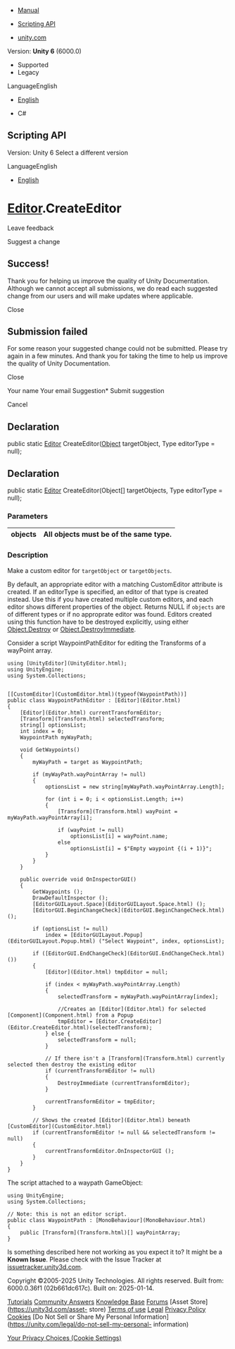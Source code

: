 [ ]()

  * [Manual](../Manual/index.html)
  * [Scripting API](../ScriptReference/index.html)

  * [unity.com](https://unity.com/)

Version: **Unity 6** (6000.0)

  * Supported
  * Legacy

LanguageEnglish

  * [English]()

  * C#

[ ](https://docs.unity3d.com)

## Scripting API

Version: Unity 6 Select a different version

LanguageEnglish

  * [English]()

#  [Editor](Editor.html).CreateEditor

Leave feedback

Suggest a change

## Success!

Thank you for helping us improve the quality of Unity Documentation. Although
we cannot accept all submissions, we do read each suggested change from our
users and will make updates where applicable.

Close

## Submission failed

For some reason your suggested change could not be submitted. Please <a>try
again</a> in a few minutes. And thank you for taking the time to help us
improve the quality of Unity Documentation.

Close

Your name Your email Suggestion* Submit suggestion

Cancel

[ ]()

## Declaration

public static [Editor](Editor.html) CreateEditor([Object](Object.html)
targetObject, Type editorType = null);

## Declaration

public static [Editor](Editor.html) CreateEditor(Object[] targetObjects, Type
editorType = null);

### Parameters

objects | All objects must be of the same type.  
---|---  
  
### Description

Make a custom editor for `targetObject` or `targetObjects`.

By default, an appropriate editor with a matching CustomEditor attribute is
created. If an editorType is specified, an editor of that type is created
instead. Use this if you have created multiple custom editors, and each editor
shows different properties of the object. Returns NULL if `objects` are of
different types or if no approprate editor was found. Editors created using
this function have to be destroyed explicitly, using either
[Object.Destroy](Object.Destroy.html) or
[Object.DestroyImmediate](Object.DestroyImmediate.html).  
  
Consider a script WaypointPathEditor for editing the Transforms of a wayPoint
array.

    
    
    using [UnityEditor](UnityEditor.html);
    using UnityEngine;
    using System.Collections;  
      
    
    [[CustomEditor](CustomEditor.html)(typeof(WaypointPath))]
    public class WaypointPathEditor : [Editor](Editor.html)
    {
        [Editor](Editor.html) currentTransformEditor;
        [Transform](Transform.html) selectedTransform;
        string[] optionsList;
        int index = 0;
        WaypointPath myWayPath;  
      
        void GetWaypoints()
        {
            myWayPath = target as WaypointPath;  
      
            if (myWayPath.wayPointArray != null)
            {
                optionsList = new string[myWayPath.wayPointArray.Length];  
      
                for (int i = 0; i < optionsList.Length; i++)
                {
                    [Transform](Transform.html) wayPoint = myWayPath.wayPointArray[i];  
      
                    if (wayPoint != null)
                        optionsList[i] = wayPoint.name;
                    else
                        optionsList[i] = $"Empty waypoint {(i + 1)}";
                }
            }
        }  
      
        public override void OnInspectorGUI()
        {
            GetWaypoints ();
            DrawDefaultInspector ();
            [EditorGUILayout.Space](EditorGUILayout.Space.html) ();
            [EditorGUI.BeginChangeCheck](EditorGUI.BeginChangeCheck.html) ();  
      
            if (optionsList != null)
                index = [EditorGUILayout.Popup](EditorGUILayout.Popup.html) ("Select Waypoint", index, optionsList);  
      
            if ([EditorGUI.EndChangeCheck](EditorGUI.EndChangeCheck.html)())
            {
                [Editor](Editor.html) tmpEditor = null;  
      
                if (index < myWayPath.wayPointArray.Length)
                {
                    selectedTransform = myWayPath.wayPointArray[index];  
      
                    //Creates an [Editor](Editor.html) for selected [Component](Component.html) from a Popup
                    tmpEditor = [Editor.CreateEditor](Editor.CreateEditor.html)(selectedTransform);
                } else {
                    selectedTransform = null;
                }  
      
                // If there isn't a [Transform](Transform.html) currently selected then destroy the existing editor
                if (currentTransformEditor != null)
                {
                    DestroyImmediate (currentTransformEditor);
                }  
      
                currentTransformEditor = tmpEditor;
            }  
      
            // Shows the created [Editor](Editor.html) beneath [CustomEditor](CustomEditor.html)
            if (currentTransformEditor != null && selectedTransform != null)
            {
                currentTransformEditor.OnInspectorGUI ();
            }
        }
    }
    

The script attached to a waypath GameObject:

    
    
    using UnityEngine;
    using System.Collections;  
      
    // Note: this is not an editor script.
    public class WaypointPath : [MonoBehaviour](MonoBehaviour.html)
    {
        public [Transform](Transform.html)[] wayPointArray;
    }
    

Is something described here not working as you expect it to? It might be a
**Known Issue**. Please check with the Issue Tracker at
[issuetracker.unity3d.com](https://issuetracker.unity3d.com).

Copyright ©2005-2025 Unity Technologies. All rights reserved. Built from:
6000.0.36f1 (02b661dc617c). Built on: 2025-01-14.

[Tutorials](https://unity3d.com/learn) [Community
Answers](https://answers.unity3d.com) [Knowledge
Base](https://support.unity3d.com/hc/en-us)
[Forums](https://forum.unity3d.com) [Asset Store](https://unity3d.com/asset-
store) [Terms of use](https://docs.unity3d.com/Manual/TermsOfUse.html)
[Legal](https://unity.com/legal) [Privacy
Policy](https://unity.com/legal/privacy-policy)
[Cookies](https://unity.com/legal/cookie-policy) [Do Not Sell or Share My
Personal Information](https://unity.com/legal/do-not-sell-my-personal-
information)

[Your Privacy Choices (Cookie Settings)](javascript:void\(0\);)


